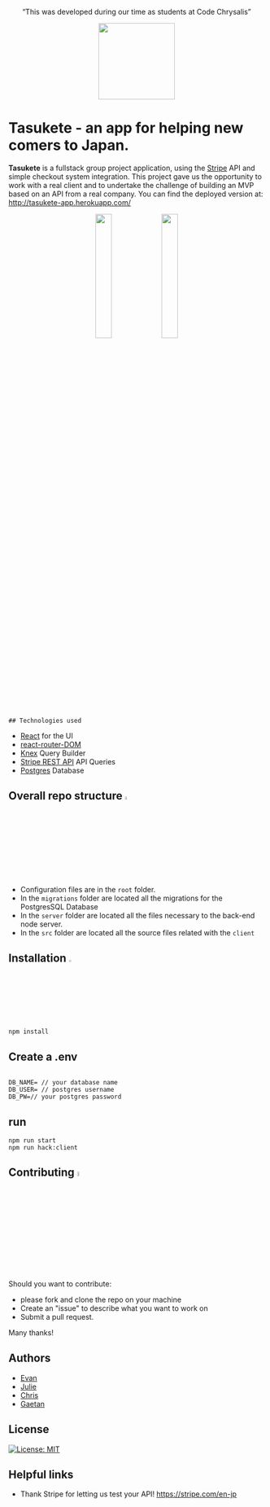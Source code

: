 <p align="center">
“This was developed during our time as students at Code Chrysalis”
</p>    
<p align="center">
<img src="public/asset/logo.png" width="150px">
</p>    

# Tasukete - an app for helping new comers to Japan.

**Tasukete** is a fullstack group project application, using the [Stripe](https://stripe.com/en-jp) API and simple checkout system integration.
    This project gave us the opportunity to work with a real client and to undertake the challenge of building an MVP based on an API from
    a real company. You can find the deployed version at: <http://tasukete-app.herokuapp.com/>
    
<p align="center">
<img src="https://user-images.githubusercontent.com/27636896/123044039-1f183480-d434-11eb-8de8-516a6e390bc5.png" width=25% height=25%>   <img src="https://user-images.githubusercontent.com/27636896/123045530-fdb84800-d435-11eb-852e-0a7c07ffcb31.png" width=25% height=25%>
</p> 
    

    ## Technologies used

* [React](https://reactjs.org/) for the UI
* [react-router-DOM](https://www.npmjs.com/package/react-router-dom) 
* [Knex](http://knexjs.org) Query Builder
* [Stripe REST API](https://stripe.com/docs/api) API Queries
* [Postgres](https://www.postgresql.org) Database






## Overall repo structure <img src="https://user-images.githubusercontent.com/27636896/123047418-3bb66b80-d438-11eb-9de2-9f74e3685dd4.png" width=4% height=4%>
* Configuration files are in the `root` folder.
* In the `migrations` folder are located all the migrations for the PostgresSQL Database
* In the `server` folder are located all the files necessary to the back-end node server.
* In the `src` folder are located all the source files related with the `client`

## Installation <img src="https://user-images.githubusercontent.com/27636896/123047679-8a640580-d438-11eb-8518-164681ebc73b.png" width=3% height=3%>

```
npm install
```

## Create a .env

```

DB_NAME= // your database name
DB_USER= // postgres username
DB_PW=// your postgres password
```


## run

```
npm run start
npm run hack:client
```


## Contributing <img src="https://user-images.githubusercontent.com/27636896/123049411-7ae5bc00-d43a-11eb-838e-8656bd1fcc00.png" width=5% height=5%>

Should you want to contribute:
* please fork and clone the repo on your machine
* Create an "issue" to describe what you want to work on
* Submit a pull request.

Many thanks!

## Authors

* [Evan](https://github.com/Evomatic)
* [Julie](https://github.com/dawndarkness)
* [Chris](https://github.com/Chris-Ack)
* [Gaetan](https://github.com/GaetanKarst)



## License 

[![License: MIT](https://img.shields.io/badge/License-MIT-yellow.svg)](https://opensource.org/licenses/MIT)

## Helpful links

* Thank Stripe for letting us test your API! <https://stripe.com/en-jp>
